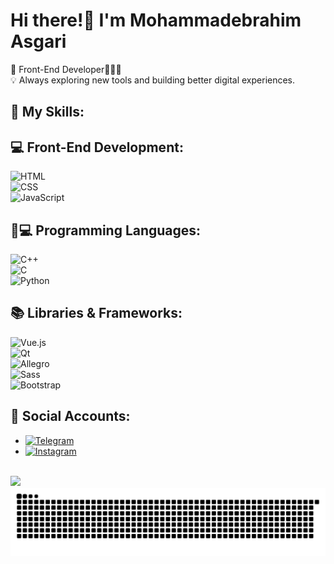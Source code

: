 

# Hi there!👋 I'm Mohammadebrahim Asgari


🎯 Front-End Developer🕺💃✨
<br/>
💡 Always exploring new tools and building better digital experiences.



## 🔧 My Skills:

## 💻 Front-End Development:
![HTML](https://img.shields.io/badge/HTML-E34F26?style=for-the-badge&logo=html5&logoColor=black)
<br>
![CSS](https://img.shields.io/badge/CSS-1572B6?style=for-the-badge&logo=css3&logoColor=black)
<br>
![JavaScript](https://img.shields.io/badge/JavaScript-F7DF1E?style=for-the-badge&logo=javascript&logoColor=black)


## :man::computer: Programming Languages:
![C++](https://img.shields.io/badge/C++-00599C?style=for-the-badge&logo=c%2b%2b&logoColor=black)
<br>
![C](https://img.shields.io/badge/C-00599C?style=for-the-badge&logo=c&logoColor=black)
<br>
![Python](https://img.shields.io/badge/Python-3776AB?style=for-the-badge&logo=python&logoColor=black)<br>



## :books: Libraries & Frameworks:
![Vue.js](https://img.shields.io/badge/Vue.js-4FC08D?style=for-the-badge&logo=vue.js&logoColor=black)
<br>
![Qt](https://img.shields.io/badge/Qt-41CD52?style=for-the-badge&logo=qt&logoColor=black)
<br>
![Allegro](https://img.shields.io/badge/Allegro-FF69B4?style=for-the-badge&logoColor=black)
<br>
![Sass](https://img.shields.io/badge/Sass-CC6699?style=for-the-badge&logo=sass&logoColor=black)
<br>
![Bootstrap](https://img.shields.io/badge/Bootstrap-7952B3?style=for-the-badge&logo=bootstrap&logoColor=black)




## :iphone: Social Accounts:
- [![Telegram](https://img.shields.io/badge/-Telegram-0088cc?style=for-the-badge&logo=telegram&logoColor=white&label=&shape=circle)](https://t.me/mohammadebrahim_1384)
- [![Instagram](https://img.shields.io/badge/-Instagram-833AB4?style=for-the-badge&logo=instagram&logoColor=white&label=&shape=circle)](https://www.instagram.com/mohammadebrahims_1384)
<br/>

<img src="https://github-readme-stats.vercel.app/api/top-langs/?username=Mohammadebrahim84&hide_progress=true&layout=compact&theme=dark&langs_count=10" />
<br/>

<img align="center" src="https://raw.githubusercontent.com/imrrobat/imrrobat/d1b244e170d2b75fdda3efd499eaaf163f7a617c/images/github-contribution-grid-snake.svg"/>
